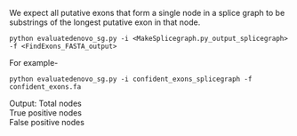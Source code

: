 We expect all putative exons that form a single node in a splice graph to be substrings of the longest putative exon in that node.

```
python evaluatedenovo_sg.py -i <MakeSplicegraph.py_output_splicegraph> -f <FindExons_FASTA_output>
```
For example-   
```
python evaluatedenovo_sg.py -i confident_exons_splicegraph -f confident_exons.fa
```
     
Output:
Total nodes         
True positive nodes     
False positive nodes    



